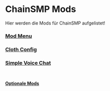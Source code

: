 # ChainSMP Mods
Hier werden die Mods für ChainSMP aufgelistet!</br>

### [Mod Menu](https://cdn.modrinth.com/data/mOgUt4GM/versions/3.2.1/modmenu-3.2.1.jar)

### [Cloth Config](https://www.curseforge.com/minecraft/mc-mods/cloth-config/download/3782775/file)

### [Simple Voice Chat](https://www.curseforge.com/minecraft/mc-mods/simple-voice-chat/download/3783929/file)
</br>

**[Optionale Mods](./Optional.md)**
